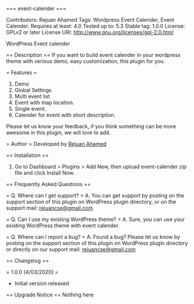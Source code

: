 === event-calender ===

Contributors: Rejuan Ahamed
Tags: Wordpress Event Calender, Event Calender.
Requires at least: 4.0
Tested up to: 5.3
Stable tag:  1.0.0
License: GPLv2 or later
License URI: http://www.gnu.org/licenses/gpl-2.0.html

WordPress Event calender

== Description ==
If you want to build event calender in your wordpress theme with verious demo, easy customization, this plugin for you.


= Features =

1. Demo
2. Global Settings
3. Multi event list
4. Event with map location.
5. Single event.
6. Calender for event with short description.


Please let us know your feedback, if you think something can be more awesome in this plugin, we will love to add.

= Author =
Developed by [Rejuan Ahamed](rejuancse@gmail.com)

== Installation ==

1. Go to Dashboard > Plugins > Add New, then upload event-calender zip file and click Install Now.

== Frequently Asked Questions ==

= Q. Where can I get support? =
A. You can get support by posting on the support section of this plugin on WordPress plugin directory, or on the support mail: rejuancse@gmail.com.

= Q. Can I use my existing WordPress theme? =
A. Sure, you can use your existing WordPress theme with event calender.

= Q. Where can I report a bug? =
A. Found a bug? Please let us know by posting on the support section of this plugin on WordPress plugin directory or directly on our support mail: rejuancse@gmail.com


== Changelog ==

= 1.0.0 [4/03/2020] =
* Initial version released

== Upgrade Notice ==
Nothing here